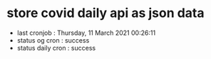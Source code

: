 # store covid daily api as json data

- last cronjob : Thursday, 11 March 2021 00:26:11
- status og cron : success
- status daily cron : success
      
      